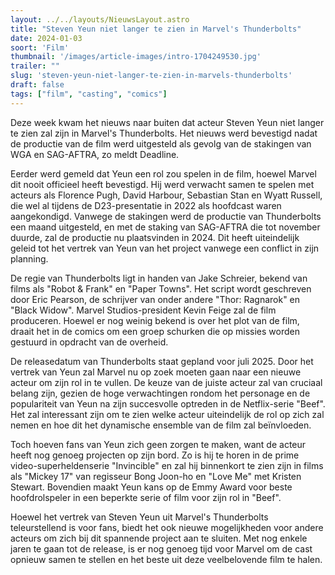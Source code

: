 ```yaml
---
layout: ../../layouts/NieuwsLayout.astro
title: "Steven Yeun niet langer te zien in Marvel's Thunderbolts"
date: 2024-01-03
soort: 'Film'
thumbnail: '/images/article-images/intro-1704249530.jpg'
trailer: ""
slug: 'steven-yeun-niet-langer-te-zien-in-marvels-thunderbolts'
draft: false
tags: ["film", "casting", "comics"]
---
```



Deze week kwam het nieuws naar buiten dat acteur Steven Yeun niet langer te zien zal zijn in Marvel's Thunderbolts. Het nieuws werd bevestigd nadat de productie van de film werd uitgesteld als gevolg van de stakingen van WGA en SAG-AFTRA, zo meldt Deadline.

Eerder werd gemeld dat Yeun een rol zou spelen in de film, hoewel Marvel dit nooit officieel heeft bevestigd. Hij werd verwacht samen te spelen met acteurs als Florence Pugh, David Harbour, Sebastian Stan en Wyatt Russell, die  wel al tijdens de D23-presentatie in 2022 als hoofdcast waren aangekondigd. Vanwege de stakingen werd de productie van Thunderbolts een maand uitgesteld, en met de staking van SAG-AFTRA die tot november duurde, zal de productie nu plaatsvinden in 2024. Dit heeft uiteindelijk geleid tot het vertrek van Yeun van het project vanwege een conflict in zijn planning.

De regie van Thunderbolts ligt in handen van Jake Schreier, bekend van films als "Robot & Frank" en "Paper Towns". Het script wordt geschreven door Eric Pearson, de schrijver van onder andere "Thor: Ragnarok" en "Black Widow". Marvel Studios-president Kevin Feige zal de film produceren. Hoewel er nog weinig bekend is over het plot van de film, draait het in de comics om een groep schurken die op missies worden gestuurd in opdracht van de overheid.

De releasedatum van Thunderbolts staat gepland voor juli 2025. Door het vertrek van Yeun zal Marvel nu op zoek moeten gaan naar een nieuwe acteur om zijn rol in te vullen. De keuze van de juiste acteur zal van cruciaal belang zijn, gezien de hoge verwachtingen rondom het personage en de populariteit van Yeun na zijn succesvolle optreden in de Netflix-serie "Beef". Het zal interessant zijn om te zien welke acteur uiteindelijk de rol op zich zal nemen en hoe dit het dynamische ensemble van de film zal beïnvloeden.

Toch hoeven fans van Yeun zich geen zorgen te maken, want de acteur heeft nog genoeg projecten op zijn bord. Zo is hij te horen in de prime video-superheldenserie "Invincible" en zal hij binnenkort te zien zijn in films als "Mickey 17" van regisseur Bong Joon-ho en "Love Me" met Kristen Stewart. Bovendien maakt Yeun kans op de Emmy Award voor beste hoofdrolspeler in een beperkte serie of film voor zijn rol in "Beef".

Hoewel het vertrek van Steven Yeun uit Marvel's Thunderbolts teleurstellend is voor fans, biedt het ook nieuwe mogelijkheden voor andere acteurs om zich bij dit spannende project aan te sluiten. Met nog enkele jaren te gaan tot de release, is er nog genoeg tijd voor Marvel om de cast opnieuw samen te stellen en het beste uit deze veelbelovende film te halen.
